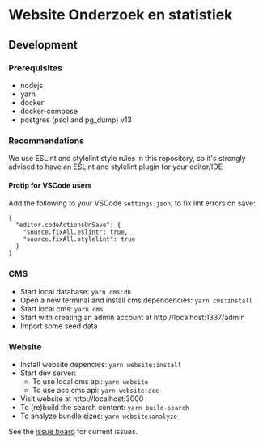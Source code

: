 # Website Onderzoek en statistiek

## Development

### Prerequisites
- nodejs
- yarn
- docker
- docker-compose
- postgres (psql and pg_dump) v13

### Recommendations
We use ESLint and stylelint style rules in this repository, so it's strongly advised to have an ESLint and stylelint plugin for your editor/IDE

#### Protip for VSCode users
Add the following to your VSCode `settings.json`, to fix lint errors on save:

```
{
  "editor.codeActionsOnSave": {
    "source.fixAll.eslint": true,
    "source.fixAll.stylelint": true
  }
}
```

### CMS
* Start local database: `yarn cms:db`
* Open a new terminal and install cms dependencies: `yarn cms:install`
* Start local cms: `yarn cms`
* Start with creating an admin account at http://localhost:1337/admin
* Import some seed data

### Website
* Install website depencies: `yarn website:install`
* Start dev server:
    * To use local cms api: `yarn website`
    * To use acc cms api: `yarn website:acc`
* Visit website at http://localhost:3000
* To (re)build the search content: `yarn build-search`
* To analyze bundle sizes: `yarn website:analyze`

See the [issue board](https://gitlab.com/os-amsterdam/website-onderzoek-en-statistiek/-/boards) for current issues.